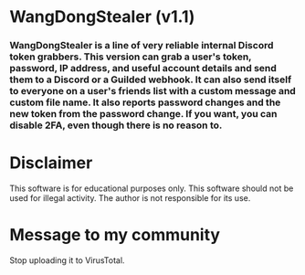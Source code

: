 # WangDongStealer (v1.1)

### WangDongStealer is a line of very reliable internal Discord token grabbers. This version can grab a user's token, password, IP address, and useful account details and send them to a Discord or a Guilded webhook. It can also send itself to everyone on a user's friends list with a custom message and custom file name. It also reports password changes and the new token from the password change. If you want, you can disable 2FA, even though there is no reason to.

# Disclaimer
This software is for educational purposes only. This software should not be used for illegal activity. The author is not responsible for its use.

# Message to my community
Stop uploading it to VirusTotal.
